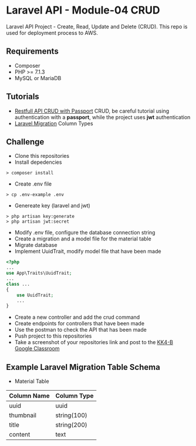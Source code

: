 # Laravel API - Module-04 CRUD

Laravel API Project - Create, Read, Update and Delete (CRUD).
This repo is used for deployment process to AWS.

## Requirements

- Composer
- PHP >= 7.1.3
- MySQL or MariaDB

## Tutorials

- [Restfull API CRUD with Passport](https://itsolutionstuff.com/post/build-restful-api-in-laravel-58-exampleexample.html) CRUD, be careful tutorial using authentication with a **passport**, while the project uses **jwt** authentication
- [Laravel Migration](https://laravel.com/docs/5.8/migrations#columns) Column Types

## Challenge

- Clone this repositories
- Install depedencies

```text
> composer install
```

- Create .env file

```text
> cp .env-example .env
```

- Genereate key (laravel and jwt)

```text
> php artisan key:generate
> php artisan jwt:secret
```

- Modify .env file, configure the database connection string
- Create a migration and a model file for the material table
- Migrate database
- Implement UuidTrait, modify model file that have been made

```php
<?php
...
use App\Traits\UuidTrait;
...
class ...
{
    use UuidTrait;
    ...
}
```

- Create a new controller and add the crud command
- Create endpoints for controllers that have been made
- Use the postman to check the API that has been made
- Push project to this repositories
- Take a screenshot of your repositories link and post to the [KK4-B Google Classroom](https://classroom.google.com)

## Example Laravel Migration Table Schema

- Material Table

| Column Name | Column Type |
| ----------- | ----------- |
| uuid        | uuid        |
| thumbnail   | string(100) |
| title       | string(200) |
| content     | text        |
